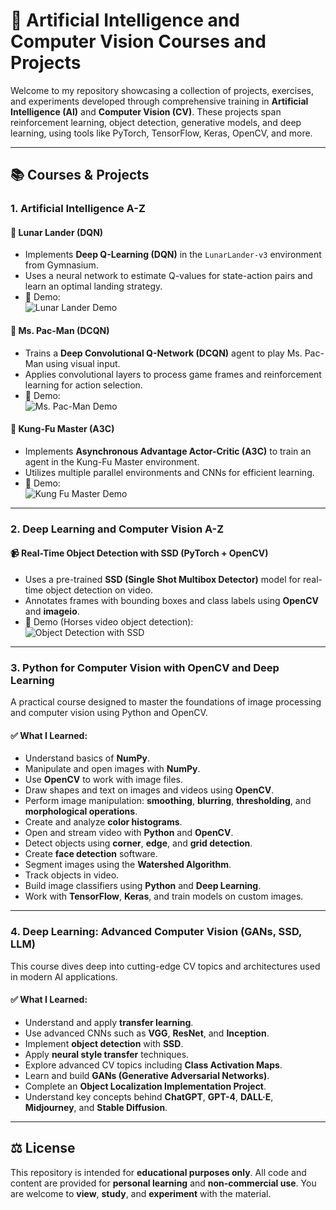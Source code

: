 # 🧠 Artificial Intelligence and Computer Vision Courses and Projects

Welcome to my repository showcasing a collection of projects, exercises, and experiments developed through comprehensive training in **Artificial Intelligence (AI)** and **Computer Vision (CV)**. These projects span reinforcement learning, object detection, generative models, and deep learning, using tools like PyTorch, TensorFlow, Keras, OpenCV, and more.

---

## 📚 Courses & Projects

### 1. **Artificial Intelligence A-Z**

#### 🚀 Lunar Lander (DQN)
- Implements **Deep Q-Learning (DQN)** in the `LunarLander-v3` environment from Gymnasium.
- Uses a neural network to estimate Q-values for state-action pairs and learn an optimal landing strategy.
- 🎥 Demo:  
  ![Lunar Lander Demo](./assets/lunarLander.gif)

#### 👾 Ms. Pac-Man (DCQN)
- Trains a **Deep Convolutional Q-Network (DCQN)** agent to play Ms. Pac-Man using visual input.
- Applies convolutional layers to process game frames and reinforcement learning for action selection.
- 🎥 Demo:  
  ![Ms. Pac-Man Demo](./assets/pacman.gif)

#### 🥋 Kung-Fu Master (A3C)
- Implements **Asynchronous Advantage Actor-Critic (A3C)** to train an agent in the Kung-Fu Master environment.
- Utilizes multiple parallel environments and CNNs for efficient learning.
- 🎥 Demo:  
  ![Kung Fu Master Demo](./assets/kungfu.gif)

---

### 2. **Deep Learning and Computer Vision A-Z**

#### 📹 Real-Time Object Detection with SSD (PyTorch + OpenCV)
- Uses a pre-trained **SSD (Single Shot Multibox Detector)** model for real-time object detection on video.
- Annotates frames with bounding boxes and class labels using **OpenCV** and **imageio**.
- 🎥 Demo (Horses video object detection):  
  ![Object Detection with SSD](./assets/output.gif)

---

### 3. **Python for Computer Vision with OpenCV and Deep Learning**

A practical course designed to master the foundations of image processing and computer vision using Python and OpenCV.

#### ✅ What I Learned:
- Understand basics of **NumPy**.
- Manipulate and open images with **NumPy**.
- Use **OpenCV** to work with image files.
- Draw shapes and text on images and videos using **OpenCV**.
- Perform image manipulation: **smoothing**, **blurring**, **thresholding**, and **morphological operations**.
- Create and analyze **color histograms**.
- Open and stream video with **Python** and **OpenCV**.
- Detect objects using **corner**, **edge**, and **grid detection**.
- Create **face detection** software.
- Segment images using the **Watershed Algorithm**.
- Track objects in video.
- Build image classifiers using **Python** and **Deep Learning**.
- Work with **TensorFlow**, **Keras**, and train models on custom images.

---

### 4. **Deep Learning: Advanced Computer Vision (GANs, SSD, LLM)**

This course dives deep into cutting-edge CV topics and architectures used in modern AI applications.

#### ✅ What I Learned:
- Understand and apply **transfer learning**.
- Use advanced CNNs such as **VGG**, **ResNet**, and **Inception**.
- Implement **object detection** with **SSD**.
- Apply **neural style transfer** techniques.
- Explore advanced CV topics including **Class Activation Maps**.
- Learn and build **GANs (Generative Adversarial Networks)**.
- Complete an **Object Localization Implementation Project**.
- Understand key concepts behind **ChatGPT**, **GPT-4**, **DALL·E**, **Midjourney**, and **Stable Diffusion**.

---

## ⚖️ License

This repository is intended for **educational purposes only**. All code and content are provided for **personal learning** and **non-commercial use**. You are welcome to **view**, **study**, and **experiment** with the material.
